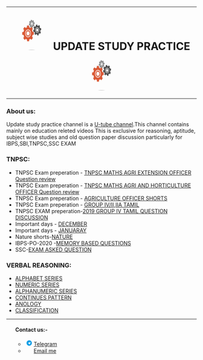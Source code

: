 <!DOCTYPE html>
<html lang="en" dir="ltr">
  <head>
    <meta charset="utf-8">
    <title> UPDATE STUDY PRACTICE </title>
      </head>
  <body>
<hr>
  <div class="head">
    <center>
  <style>  img{
    height:100px; border-radius: 100%;width:100px;
  }
  </style>
<h1 style="margin:0.01px" style="text-align:auto;"><img src="Profile GIF.GIF"/> UPDATE STUDY PRACTICE<img src="Profile GIF.GIF"/></h1>
<center>
</div>
<hr>
<h3>About us:</h3>
<p>Update study practice channel is a <a href="https://www.youtube.com/channel/UCzvLWcXR8MWXUczbY7gwTmA/featured">U-tube channel</a>.This channel contains mainly on education releted videos This is exclusive for reasoning, aptitude, subject wise studies and old question paper discussion particularly for IBPS,SBI,TNPSC,SSC EXAM </p>
<h3>TNPSC:</h3>
<ul>
  <li>TNPSC Exam preperation - <a href="https://www.youtube.com/playlist?list=PLBrLg4NsXuLTbQUh9cVyQDU9t_PhaxrQi">TNPSC MATHS AGRI EXTENSION OFFICER Question review</a></li>
  <li>TNPSC Exam preperation - <a href="https://www.youtube.com/playlist?list=PLBrLg4NsXuLRemhmRw0Y1tfvhrpYP7lxc">TNPSC MATHS AGRI AND HORTICULTURE OFFICER Question review</a></li>
  <li>TNPSC Exam preperation - <a href="https://www.youtube.com/playlist?list=PLBrLg4NsXuLR2G7IvTjdIZS-QiBTPIeCM"> AGRICULTURE OFFICER SHORTS</a></li>
  <li>TNPSC Exam preperation - <a href="https://www.youtube.com/playlist?list=PLBrLg4NsXuLRPjtegAxUkUPMwNTYwryTW">GROUP IV/II,IIA TAMIL </a></li>
  <li>TNPSC EXAM preperation-<a href="https://www.youtube.com/playlist?list=PLBrLg4NsXuLRPjtegAxUkUPMwNTYwryTW">2019 GROUP IV TAMIL QUESTION DISCUSSION</a></li>
  <li>Important days - <a href="https://www.youtube.com/playlist?list=PLBrLg4NsXuLRu6i_hiXdw27GGX03_3Mwq">DECEMBER</a></li>
  <li>Important days - <a href="https://www.youtube.com/playlist?list=PLBrLg4NsXuLRmnDm9B2uDJAp-DRryxX--">JANUARAY</a></li>
  <li>Nature shorts-<a href="https://www.youtube.com/playlist?list=PLBrLg4NsXuLQeD-iQjDJltMzyMJN5bk_D">NATURE</a></li>
  <li>IBPS-PO-2020 -<a href="https://www.youtube.com/playlist?list=PLBrLg4NsXuLTwt8PphlT_3hhY1EKvBHDg">MEMORY BASED QUESTIONS</a></li>
  <li>SSC-<a href="https://www.youtube.com/playlist?list=PLBrLg4NsXuLSgSohYwIRh09E8uAIBAwBC">EXAM ASKED QUESTION </a></li>
  </ul>
  <h3>VERBAL REASONING:</h3>
  <ul>
    <li>  <a href="https://www.youtube.com/playlist?list=PLBrLg4NsXuLQM2WrTN6XtEJ8S4TqA0fPp">ALPHABET SERIES </a></li>
    <li>  <a href="https://www.youtube.com/playlist?list=PLBrLg4NsXuLSMQz9QCRpZB2X9Eoi3Zr6S">NUMERIC SERIES </a></li>
    <li>  <a href="https://www.youtube.com/playlist?list=PLBrLg4NsXuLRqsrzQutn37E2KPy2NELKm">ALPHANUMERIC SERIES </a></li>
    <li>  <a href="https://www.youtube.com/playlist?list=PLBrLg4NsXuLSO0NbdAdStSSdieodxotWS">CONTINUES PATTERN </a></li>
    <li>  <a href="https://www.youtube.com/playlist?list=PLBrLg4NsXuLRT6Mb1HyiE7N1P9O4Y7WYh">ANOLOGY </a></li>
    <li>  <a href="https://www.youtube.com/playlist?list=PLBrLg4NsXuLTD2GNbbvJSnkkWXth6xEGh">CLASSIFICATION </a></li>
  </ul>
  <hr>
  <ul>
<h4>Contact us:-</h4>
<ul>
  <li><a href="https://t.me/updatestudypractice"><img src="telegram.png"  style="width:25px; height:15.5px;"/>Telegram</a></li>
  <li> <a href="mailto:updatestudypractice@gmail.com"><img src="Gmail.png" style="width:25px; height:15.5px;"/>Email me</a></li>
  </ul>

